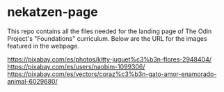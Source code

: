 # nekatzen-page
This repo contains all the files needed for the landing page of The Odin Project's "Foundations" curriculum. Below are the URL for the images featured in the webpage.

https://pixabay.com/es/photos/kitty-juguet%c3%b3n-flores-2948404/
https://pixabay.com/es/users/naobim-1099306/
https://pixabay.com/es/vectors/coraz%c3%b3n-gato-amor-enamorado-animal-6029680/
